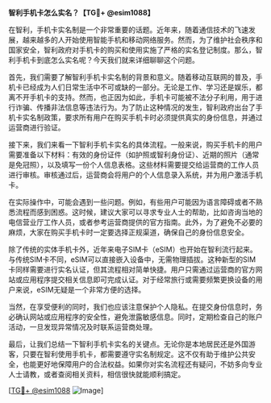 **智利手机卡怎么实名？【TG💪+ @esim1088】**

在智利，手机卡实名制是一个非常重要的话题。近年来，随着通信技术的飞速发展，越来越多的人开始使用智能手机和移动网络服务。然而，为了维护社会秩序和国家安全，智利政府对手机卡的购买和使用实施了严格的实名登记制度。那么，智利手机卡到底怎么实名呢？今天我们就来详细聊聊这个问题。

首先，我们需要了解智利手机卡实名制的背景和意义。随着移动互联网的普及，手机卡已经成为人们日常生活中不可或缺的一部分。无论是工作、学习还是娱乐，都离不开手机卡的支持。然而，也正因为如此，手机卡可能被不法分子利用，用于进行诈骗、传播非法信息等违法行为。为了防止这种情况的发生，智利政府出台了手机卡实名制政策，要求所有用户在购买手机卡时必须提供真实的身份信息，并通过运营商进行验证。

接下来，我们来看一下智利手机卡实名的具体流程。一般来说，购买手机卡的用户需要准备以下材料：有效的身份证件（如护照或智利身份证）、近期的照片（通常是免冠照），以及填写一份个人信息表格。这些材料需要提交给运营商的工作人员进行审核。审核通过后，运营商会将用户的个人信息录入系统，并为用户激活手机卡。

在实际操作中，可能会遇到一些问题。例如，有些用户可能因为语言障碍或者不熟悉流程而感到困惑。这时候，建议大家可以寻求专业人士的帮助，比如咨询当地的电信营业厅工作人员，或者参考运营商提供的官方指南。此外，为了避免不必要的麻烦，大家在购买手机卡时一定要选择正规渠道，确保自己的身份信息安全。

除了传统的实体手机卡外，近年来电子SIM卡（eSIM）也开始在智利流行起来。与传统SIM卡不同，eSIM可以直接嵌入设备中，无需物理插拔。这种新型的SIM卡同样需要进行实名认证，但其流程相对简单快捷。用户只需通过运营商的官方网站或应用程序提交相关信息即可完成认证。对于经常旅行或需要频繁更换设备的用户来说，eSIM无疑是一个非常方便的选择。

当然，在享受便利的同时，我们也应该注意保护个人隐私。在提交身份信息时，务必确认网站或应用程序的安全性，避免泄露敏感信息。同时，定期检查自己的账户活动，一旦发现异常情况及时联系运营商处理。

最后，让我们总结一下智利手机卡实名的关键点。无论你是本地居民还是外国游客，只要在智利使用手机卡，都需要遵守实名制规定。这不仅有助于维护公共安全，也能更好地保障用户的合法权益。如果你对实名流程还有疑问，不妨多向专业人士请教，或者查阅相关资料，相信很快就能顺利搞定。

[[TG💪+ @esim1088](https://t.me/s/esim1088) ![Image](https://i.postimg.cc/4NQfJmqS/Snipaste-2025-05-13-00-14-12.png)]